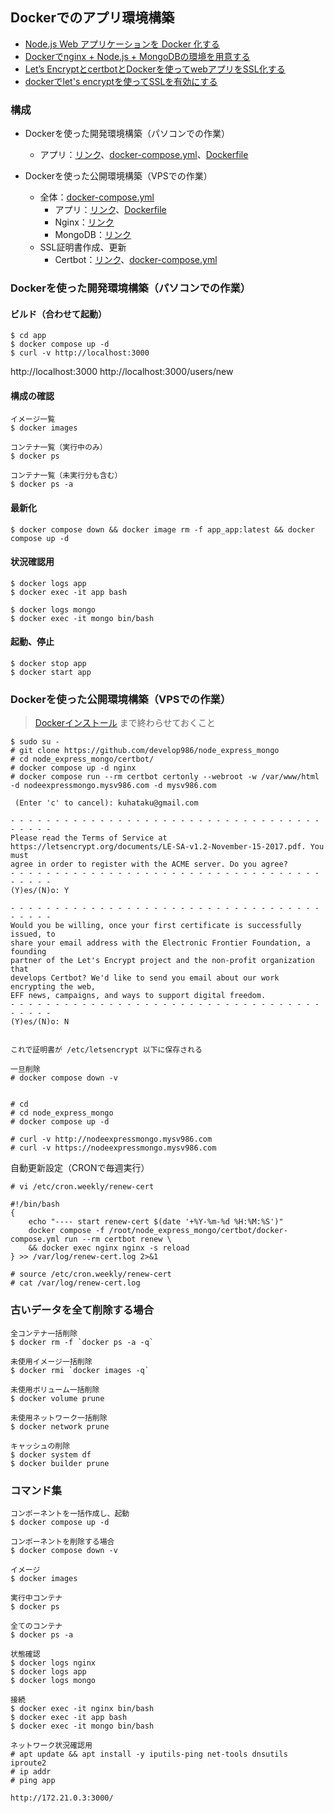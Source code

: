 ## Dockerでのアプリ環境構築

- [Node.js Web アプリケーションを Docker 化する](https://nodejs.org/ja/docs/guides/nodejs-docker-webapp/)
- [Dockerでnginx + Node.js + MongoDBの環境を用意する](https://zenn.dev/cizneeh/articles/nginx-node-mongo-docker-example)
- [Let’s EncryptとcertbotとDockerを使ってwebアプリをSSL化する](https://blog.panicblanket.com/archives/6759)
- [dockerでlet's encryptを使ってSSLを有効にする](https://paulownia.hatenablog.com/entry/2020/09/12/150658)

### 構成

- Dockerを使った開発環境構築（パソコンでの作業）
  - アプリ：[リンク](./app/)、[docker-compose.yml](./app/docker-compose.yml)、[Dockerfile](./app/Dockerfile)

- Dockerを使った公開環境構築（VPSでの作業）
  - 全体：[docker-compose.yml](docker-compose.yml)
    - アプリ：[リンク](./app/)、[Dockerfile](./app/Dockerfile)
    - Nginx：[リンク](./nginx/)
    - MongoDB：[リンク](./mongo/)
  - SSL証明書作成、更新
    - Certbot：[リンク](./certbot/)、[docker-compose.yml](certbot/docker-compose.yml)


### Dockerを使った開発環境構築（パソコンでの作業）

#### ビルド（合わせて起動）

```
$ cd app
$ docker compose up -d
$ curl -v http://localhost:3000
```

http://localhost:3000
http://localhost:3000/users/new

#### 構成の確認

```
イメージ一覧
$ docker images

コンテナ一覧（実行中のみ）
$ docker ps

コンテナ一覧（未実行分も含む）
$ docker ps -a
```

#### 最新化

```
$ docker compose down && docker image rm -f app_app:latest && docker compose up -d
```

#### 状況確認用

```
$ docker logs app
$ docker exec -it app bash

$ docker logs mongo
$ docker exec -it mongo bin/bash
```

#### 起動、停止

```
$ docker stop app
$ docker start app
```

### Dockerを使った公開環境構築（VPSでの作業）

> [Dockerインストール](https://github.com/develop986/ubuntu_server/blob/main/02.Docker.md) まで終わらせておくこと

```
$ sudo su -
# git clone https://github.com/develop986/node_express_mongo
# cd node_express_mongo/certbot/
# docker compose up -d nginx
# docker compose run --rm certbot certonly --webroot -w /var/www/html -d nodeexpressmongo.mysv986.com -d mysv986.com

 (Enter 'c' to cancel): kuhataku@gmail.com

- - - - - - - - - - - - - - - - - - - - - - - - - - - - - - - - - - - - - - - -
Please read the Terms of Service at
https://letsencrypt.org/documents/LE-SA-v1.2-November-15-2017.pdf. You must
agree in order to register with the ACME server. Do you agree?
- - - - - - - - - - - - - - - - - - - - - - - - - - - - - - - - - - - - - - - -
(Y)es/(N)o: Y

- - - - - - - - - - - - - - - - - - - - - - - - - - - - - - - - - - - - - - - -
Would you be willing, once your first certificate is successfully issued, to
share your email address with the Electronic Frontier Foundation, a founding
partner of the Let's Encrypt project and the non-profit organization that
develops Certbot? We'd like to send you email about our work encrypting the web,
EFF news, campaigns, and ways to support digital freedom.
- - - - - - - - - - - - - - - - - - - - - - - - - - - - - - - - - - - - - - - -
(Y)es/(N)o: N


これで証明書が /etc/letsencrypt 以下に保存される

一旦削除
# docker compose down -v


# cd
# cd node_express_mongo
# docker compose up -d

# curl -v http://nodeexpressmongo.mysv986.com
# curl -v https://nodeexpressmongo.mysv986.com
```

自動更新設定（CRONで毎週実行）

```
# vi /etc/cron.weekly/renew-cert 

#!/bin/bash
{
    echo "---- start renew-cert $(date '+%Y-%m-%d %H:%M:%S')"
    docker compose -f /root/node_express_mongo/certbot/docker-compose.yml run --rm certbot renew \
    && docker exec nginx nginx -s reload
} >> /var/log/renew-cert.log 2>&1

# source /etc/cron.weekly/renew-cert 
# cat /var/log/renew-cert.log 
```


### 古いデータを全て削除する場合

```
全コンテナ一括削除
$ docker rm -f `docker ps -a -q`

未使用イメージ一括削除
$ docker rmi `docker images -q`

未使用ボリューム一括削除
$ docker volume prune

未使用ネットワーク一括削除
$ docker network prune

キャッシュの削除
$ docker system df
$ docker builder prune
```

### コマンド集

```
コンポーネントを一括作成し、起動
$ docker compose up -d

コンポーネントを削除する場合
$ docker compose down -v

イメージ
$ docker images

実行中コンテナ
$ docker ps

全てのコンテナ
$ docker ps -a

状態確認
$ docker logs nginx
$ docker logs app
$ docker logs mongo

接続
$ docker exec -it nginx bin/bash
$ docker exec -it app bash
$ docker exec -it mongo bin/bash

ネットワーク状況確認用
# apt update && apt install -y iputils-ping net-tools dnsutils iproute2
# ip addr
# ping app

http://172.21.0.3:3000/
```
